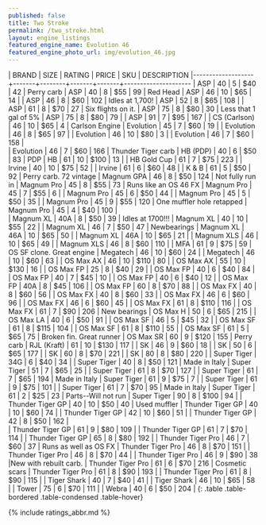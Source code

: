 ```yaml
---
published: false
title: Two Stroke
permalink: /two_stroke.html
layout: engine_listings
featured_engine_name: Evolution 46
featured_engine_photo_url: img/evolution_46.jpg
---
```


| BRAND             | SIZE  | RATING | PRICE | SKU   | DESCRIPTION
|-------------------+-------+--------+-------+-------+---------------------
| ASP               | 40    | 5      | $40   | 42    | Perry carb
| ASP               | 40    | 8      | $55   | 99    | Red Head
| ASP               | 46    | 10     | $65   | 14    |
| ASP               | 46    | 8      | $60   | 102   | Idles at 1,700! 
| ASP               | 52    | 8      | $65   | 108   |
| ASP               | 61    | 8      | $70   | 27    | Six flights on it.
| ASP               | 75    | 8      | $80   | 30    | Less that 1 gal of 5%
| ASP               | 75    | 8      | $80   | 79    |
| ASP               | 91    | 7      | $95   | 167   |
| CS (Carlson)      | 46    | 10     | $65   | 4     | Carlson Engine
| Evolution         | 45    | 7      | $60   | 19    |
| Evolution         | 46    | 8      | $65   | 97    |
| Evolution         | 46    | 10     | $80   | 3     |
| Evolution         | 46    | 7      | $60   | 158   |      
| Evolution         | 46    | 7      | $60   | 166   | Thunder Tiger carb
| HB (PDP)          | 40    | 6      | $50   | 83    | PDP
| HB                | 61    | 10     | $100  | 13    |
| HB Gold Cup       | 61    | 7      | $75   | 223   |
| Irvine            | 40    | 10     | $75   | 52    |
| Irvine            | 61    | 6      | $60   | 48    |
| K & B             | 61    | 5      | $50   | 92    | Perry carb. 72 vintage
| Magnum GPA        | 46    | 8      | $50   | 124   | Not fully run in
| Magnum Pro        | 45    | 8      | $55   | 73    | Runs like an OS 46 FX
| Magnum Pro        | 45    | 7      | $55   | 6     |
| Magnum Pro        | 45    | 6      | $50   | 44    |
| Magnum Pro        | 45    | 5      | $50   | 35    |
| Magnum Pro        | 45    | 9      | $55   | 120   | One muffler hole retapped
| Magnum Pro        | 45    | 4      | $40   | 100   |      
| Magnum XL         | 40A   | 8      | $50   | 39    | Idles at 1700!!!
| Magnum XL         | 40    | 10     | $55   | 22    |
| Magnum XL         | 46    | 7      | $50   | 47    | Newbearings
| Magnum XL         | 46A   | 10     | $65   | 50    |
| Magnum XL         | 46A   | 10     | $65   | 21    |
| Magnum XLS        | 46    | 10     | $65   | 49    |
| Magnum XLS        | 46    | 8      | $60   | 110   |
| MFA               | 61    | 9      | $75   | 59    | OS SF clone. Great engine
| Megatech          | 46    | 10     | $60   | 24    |
| Megatech          | 46    | 10     | $60   | 63    |
| OS Max AX         | 46    | 10     | $110  | 80    |
| OS Max AX         | 55    | 10     | $130  | 16    |
| OS Max FP         | 25    | 8      | $40   | 29    |
| OS Max FP         | 40    | 6      | $40   | 84    |
| OS Max FP         | 40    | 7      | $45   | 10    |
| OS Max FP         | 40    | 6      | $40   | 12    |
| OS Max FP         | 40A   | 8      | $45   | 106   |
| OS Max FP         | 60    | 8      | $70   | 88    |
| OS Max FX         | 40    | 8      | $60   | 56    |
| OS Max FX         | 40    | 8      | $60   | 33    |
| OS Max FX         | 46    | 6      | $60   | 96    |
| OS Max FX         | 46    | 6      | $60   | 45    |
| OS Max FX         | 61    | 8      | $110  | 116   |
| OS Max FX         | 61    | 7      | $90   | 206   | New bearings
| OS Max H          | 50    | 6      | $65   | 215   |
| OS Max LA         | 40    | 6      | $50   | 91    |
| OS Max SF         | 46    | 5      | $45   | 32    |
| OS Max SF         | 61    | 8      | $115  | 104   |
| OS Max SF         | 61    | 8      | $110  | 55    |
| OS Max SF         | 61    | 5      | $65   | 75    | Broken fin. Great runner
| OS Max SR         | 60    | 9      | $120  | 155   | Perry carb
| RJL (Kraft)       | 61    | 10     | $130  | 117   |
| SK                | 46    | 9      | $60   | 18    |
| SK                | 50    | 6      | $65   | 177   |
| SK                | 60    | 8      | $70   | 221   |
| SK                | 80    | 8      | $80   | 220   |
| Super Tiger       | 34G   | 6      | $40   | 34    |
| Super Tiger       | 40    | 8      | $50   | 121   | Made in Italy
| Super Tiger       | 51    | 7      | $65   | 25    |
| Super Tiger       | 61    | 8      | $70   | 127   |
| Super Tiger       | 61    | 7      | $65   | 194   | Made in Italy
| Super Tiger       | 61    | 9      | $75   | 7     |
| Super Tiger       | 61    | 9      | $75   | 101   |
| Super Tiger       | 61    | 7      | $70   | 95    | Made in Italy
| Super Tiger       | 61    | 2      | $25   | 23    | Parts--Will not run
| Super Tiger       | 90    | 8      | $100  | 94    |
| Thunder Tiger GP  | 40    | 10     | $50   | 40    | Used muffler
| Thunder Tiger GP  | 40    | 10     | $60   | 74    |
| Thunder Tiger GP  | 42    | 10     | $60   | 51    |
| Thunder Tiger GP  | 42    | 8      | $50   | 162   |  
| Thunder Tiger GP  | 61    | 9      | $80   | 109   |
| Thunder Tiger GP  | 61    | 7      | $70   | 114   |
| Thunder Tiger GP  | 65    | 8      | $80   | 192   |
| Thunder Tiger Pro | 46    | 7      | $60   | 37    | Runs as well as OS FX 
| Thunder Tiger Pro | 46    | 8      | $70   | 151   |
| Thunder Tiger Pro | 46    | 8      | $70   | 44    |
| Thunder Tiger Pro | 46    | 9      | $90   | 38    |New with rebuilt carb.
| Thunder Tiger Pro | 61    | 6      | $70   | 216   | Cosmetic scars
| Thunder Tiger Pro | 61    | 8      | $90   | 193   |
| Thunder Tiger Pro | 61    | 8      | $90   | 115   |
| Tiger Shark       | 40    | 7      | $40   | 41    |
| Tiger Shark       | 46    | 10     | $65   | 58    |
| Tower             | 75    | 6      | $70   | 111   |
| Webra             | 40    | 6      | $50   | 204   |
{: .table .table-bordered .table-condensed .table-hover}

{% include ratings_abbr.md %}
